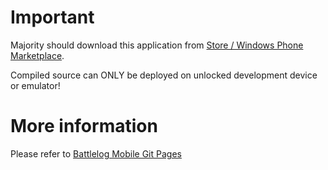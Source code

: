 # Important
Majority should download this application from [Store / Windows Phone Marketplace](http://windowsphone.com/s?appid=003ef672-e898-4564-8799-7bd258060cc0). 

Compiled source can ONLY be deployed on unlocked development device or emulator!

# More information
Please refer to [Battlelog Mobile Git Pages](http://mikkoviitala.github.com/battlelogmobile/)
